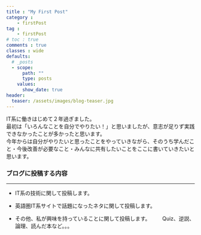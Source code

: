 ```yaml
---
title : "My First Post"
category : 
    - firstPost
tag : 
    - firstPost
# toc : true
comments : true
classes : wide
defaults:
  # _posts
  - scope:
      path: ""
      type: posts
    values:
      show_date: true
header:
  teaser: /assets/images/blog-teaser.jpg
---
```


IT系に働きはじめて２年過ぎました。  
最初は「いろんなことを自分でやりたい！」と思いましたが、意志が足りず実践できなかったことが多かったと思います。  
今年からは自分がやりたいと思ったことをやっていきながら、そのうち学んだこと・今後改善が必要なこと・みんなに共有したいことをここに書いていきたいと思います。



### ブログに投稿する内容 
------

 - IT系の技術に関して投稿します。

 - 英語圏IT系サイトで話題になったネタに関して投稿します。

 - その他、私が興味を持っていることに関して投稿します。
　　Quiz、逆説、論理、読んだ本など。。。